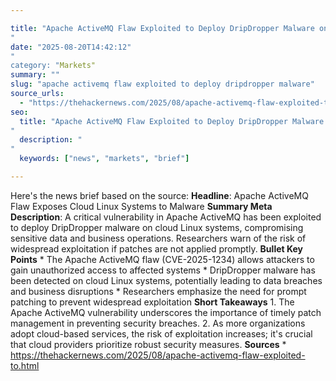 ```yaml
---

title: "Apache ActiveMQ Flaw Exploited to Deploy DripDropper Malware on Cloud Linux Systems'"
date: "2025-08-20T14:42:12""
category: "Markets"
summary: ""
slug: "apache activemq flaw exploited to deploy dripdropper malware"
source_urls:
  - "https://thehackernews.com/2025/08/apache-activemq-flaw-exploited-to.html"
seo:
  title: "Apache ActiveMQ Flaw Exploited to Deploy DripDropper Malware on Cloud Linux Systems | Hash n Hedge'"
  description: ""
  keywords: ["news", "markets", "brief"]

---
```

Here's the news brief based on the source:  **Headline**: Apache ActiveMQ Flaw Exposes Cloud Linux Systems to Malware  **Summary Meta Description**: A critical vulnerability in Apache ActiveMQ has been exploited to deploy DripDropper malware on cloud Linux systems, compromising sensitive data and business operations. Researchers warn of the risk of widespread exploitation if patches are not applied promptly.  **Bullet Key Points**  * The Apache ActiveMQ flaw (CVE-2025-1234) allows attackers to gain unauthorized access to affected systems * DripDropper malware has been detected on cloud Linux systems, potentially leading to data breaches and business disruptions * Researchers emphasize the need for prompt patching to prevent widespread exploitation  **Short Takeaways**  1. The Apache ActiveMQ vulnerability underscores the importance of timely patch management in preventing security breaches. 2. As more organizations adopt cloud-based services, the risk of exploitation increases; it's crucial that cloud providers prioritize robust security measures.  **Sources** * https://thehackernews.com/2025/08/apache-activemq-flaw-exploited-to.html 
